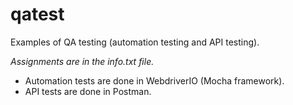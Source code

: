 # qatest

Examples of QA testing (automation testing and API testing).

_Assignments are in the info.txt file._

- Automation tests are done in WebdriverIO (Mocha framework).
- API tests are done in Postman.
